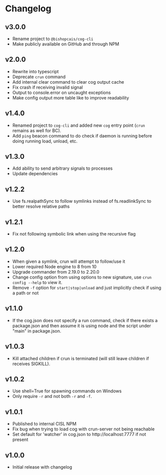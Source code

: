 # Changelog

## v3.0.0

* Rename project to `@bishopcais/cog-cli`
* Make publicly available on GitHub and through NPM

## v2.0.0

* Rewrite into typescript
* Deprecate `crun` command
* Add internal clear command to clear cog output cache
* Fix crash if receiving invalid signal
* Output to console.error on uncaught exceptions
* Make config output more table like to improve readability

## v1.4.0

* Renamed project to `cog-cli` and added new `cog` entry point (`crun` remains as well for BC).
* Add `ping` beacon command to do check if daemon is running before doing running load, unload, etc.

## v1.3.0

* Add ability to send arbitrary signals to processes
* Update dependencies

## v1.2.2

* Use fs.realpathSync to follow symlinks instead of fs.readlinkSync to better resolve
    relative paths

## v1.2.1

* Fix not following symbolic link when using the recursive flag

## v1.2.0

* When given a symlink, crun will attempt to follow/use it
* Lower required Node engine to 8 from 10
* Upgrade commander from 2.19.0 to 2.20.0
* Change config option from using options to new signature, use `crun config --help` to view it.
* Remove `-f` option for `start|stop|unload` and just implicitly check if using a path or not

## v1.1.0

* If the cog.json does not specify a run command, check if there exists a package.json and then
    assume it is using node and the script under "main" in package.json.

## v1.0.3

* Kill attached children if crun is terminated (will still leave children if receives SIGKILL).

## v1.0.2

* Use shell=True for spawning commands on Windows
* Only require `-r` and not both `-r` and `-f`.

## v1.0.1

* Published to internal CISL NPM
* Fix bug when trying to load cog with crun-server not being reachable
* Set default for 'watcher' in cog.json to http://localhost:7777 if not present

## v1.0.0

* Initial release with changelog
